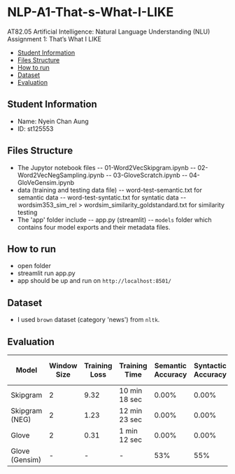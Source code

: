 # NLP-A1-That-s-What-I-LIKE
AT82.05 Artificial Intelligence: Natural Language Understanding (NLU)
Assignment 1: That’s What I LIKE

- [Student Information](#student-information)
- [Files Structure](#files-structure)
- [How to run](#how-to-run)
- [Dataset](#dataset)
- [Evaluation](#evaluation)

## Student Information
 - Name: Nyein Chan Aung
 - ID: st125553

## Files Structure
 - The Jupytor notebook files
 -- 01-Word2VecSkipgram.ipynb
 -- 02-Word2VecNegSampling.ipynb
 -- 03-GloveScratch.ipynb
 -- 04-GloVeGensim.ipynb
 - data (training and testing data file)
 -- word-test-semantic.txt for semantic data
 -- word-test-syntatic.txt for syntatic data
 -- wordsim353_sim_rel > wordsim_similarity_goldstandard.txt for similarity testing
 - The 'app' folder include 
 -- app.py (streamlit)
 -- `models` folder which contains four model exports and their metadata files.
 
## How to run
 - open folder
 - streamlit run app.py
 - app should be up and run on `http://localhost:8501/`

## Dataset
- I used `brown` dataset (category 'news') from `nltk`.

 ## Evaluation

| Model             | Window Size | Training Loss | Training Time | Semantic Accuracy | Syntactic Accuracy | Similarity (Correlation Score) |
|-------------------|-------------|---------------|---------------|--------------------|-------------------|-------------------|
| Skipgram          | 2     | 9.32      | 10 min 18 sec       | 0.00%            | 0.00%           | 0.08   |
| Skipgram (NEG)    | 2     | 1.23       | 12 min 23 sec       | 0.00%            | 0.00%           | 0.14   |
| Glove             | 2     | 0.31      | 1 min 12 sec       | 0.00%            | 0.00%           | 0.02   |
| Glove (Gensim)    | - | -       | -       | 53%            | 55%           | 0.54   |